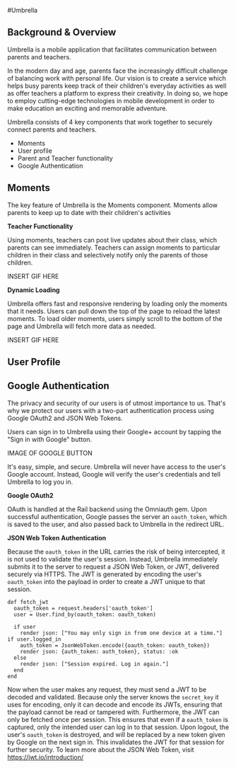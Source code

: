 #Umbrella

## Background & Overview

Umbrella is a mobile application that facilitates communication between parents and teachers.

In the modern day and age, parents face the increasingly difficult challenge of balancing work with personal life. Our vision is to create a service which helps busy parents keep track of their children's everyday activities as well as offer teachers a platform to express their creativity. In doing so, we hope to employ cutting-edge technologies in mobile development in order to make education an exciting and memorable adventure.

Umbrella consists of 4 key components that work together to securely connect parents and teachers.

* Moments
* User profile
* Parent and Teacher functionality
* Google Authentication

## Moments

The key feature of Umbrella is the Moments component. Moments allow parents to keep up to date with their children's activities

**Teacher Functionality**

Using moments, teachers can post live updates about their class, which parents can see immediately. Teachers can assign moments to particular children in their class and selectively notify only the parents of those children.

INSERT GIF HERE

**Dynamic Loading**

Umbrella offers fast and responsive rendering by loading only the moments that it needs. Users can pull down the top of the page to reload the latest moments. To load older moments, users simply scroll to the bottom of the page and Umbrella will fetch more data as needed.

INSERT GIF HERE

## User Profile




## Google Authentication

The privacy and security of our users is of utmost importance to us. That's why we protect our users with a two-part authentication process using Google OAuth2 and JSON Web Tokens.

Users can sign in to Umbrella using their Google+ account by tapping the "Sign in with Google" button.

IMAGE OF GOOGLE BUTTON

It's easy, simple, and secure. Umbrella will never have access to the user's Google account. Instead, Google will verify the user's credentials and tell Umbrella to log you in.

**Google OAuth2**

OAuth is handled at the Rail backend using the Omniauth gem. Upon successful authentication, Google passes the server an `oauth_token`, which is saved to the user, and also passed back to Umbrella in the redirect URL.

**JSON Web Token Authentication**

Because the `oauth_token` in the URL carries the risk of being intercepted, it is not used to validate the user's session. Instead, Umbrella immediately submits it to the server to request a JSON Web Token, or JWT, delivered securely via HTTPS. The JWT is generated by encoding the user's `oauth_token` into the payload in order to create a JWT unique to that session.
```
def fetch_jwt
  oauth_token = request.headers['oauth_token']
  user = User.find_by(oauth_token: oauth_token)

  if user
    render json: ["You may only sign in from one device at a time."] if user.logged_in
    auth_token = JsonWebToken.encode({oauth_token: oauth_token})
    render json: {auth_token: auth_token}, status: :ok
  else
    render json: ["Session expired. Log in again."]
  end
end
```
Now when the user makes any request, they must send a JWT to be decoded and validated. Because only the server knows the `secret_key` it uses for encoding, only it can decode and encode its JWTs, ensuring that the payload cannot be read or tampered with. Furthermore, the JWT can only be fetched once per session. This ensures that even if a `oauth_token` is captured, only the intended user can log in to that session. Upon logout, the user's `oauth_token` is destroyed, and will be replaced by a new token given by Google on the next sign in. This invalidates the JWT for that session for further security.
To learn more about the JSON Web Token, visit https://jwt.io/introduction/
